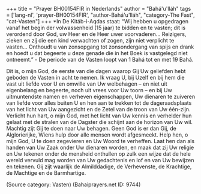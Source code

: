 +++
title = "Prayer BH00154FIR in Nederlands"
author = "Bahá'u'lláh"
tags = ['lang-nl', 'prayer-BH00154FIR', "author-Bahá'u'lláh", "category-The Fast", "cat-Vasten"]
+++
*In De Kitáb-i-Aqdas staat: “Wij hebben u opgedragen vanaf het begin der volwassenheid (15 jaar) te bidden en te vasten; dit is verordend door God, uw Heer en de Heer uwer voorvaderen… Reizigers, zieken en zij die een kind verwachten of zogen, zijn niet verplicht te vasten… Onthoudt u van zonsopgang tot zonsondergang van spijs en drank en hoedt u dat begeerte u deze genade die in het Boek is vastgelegd niet ontneemt.” - De periode van de Vasten loopt van 1 Bahá tot en met 19 Bahá.


Dit is, o mijn God, de eerste van die dagen waarop Gij Uw geliefden hebt geboden de Vasten in acht te nemen. Ik vraag U, bij Uzelf en bij hem die vast uit liefde voor U en omwille van Uw welbehagen – en niet uit eigenbelang en begeerte, noch uit vrees voor Uw toorn – en bij Uw uitmuntendste namen en verheven eigenschappen, Uw dienaren te zuiveren van liefde voor alles buiten U en hen aan te trekken tot de dageraadsplaats van het licht van Uw aangezicht en de Zetel van de troon van Uw één-zijn. Verlicht hun hart, o mijn God, met het licht van Uw kennis en verhelder hun gelaat met de stralen van de Dagster die schijnt aan de horizon van Uw wil. Machtig zijt Gij te doen naar Uw behagen. Geen God is er dan Gij, de Alglorierijke, Wiens hulp door alle mensen wordt afgesmeekt.
Help hen, o mijn God, U te doen zegevieren en Uw Woord te verheffen. Laat hen dan als handen van Uw Zaak onder Uw dienaren worden, en maak dat zij Uw religie en Uw tekenen onder de mensheid onthullen op zulk een wijze dat de hele wereld vervuld mag worden van Uw gedachtenis en lof en van Uw bewijzen en tekenen. Gij zijt waarlijk de Almilddadige, de Verhevenste, de Krachtige, de Machtige en de Barmhartige.

(Source category: Vasten)
(Bahaiprayers.net ID: 9744)
